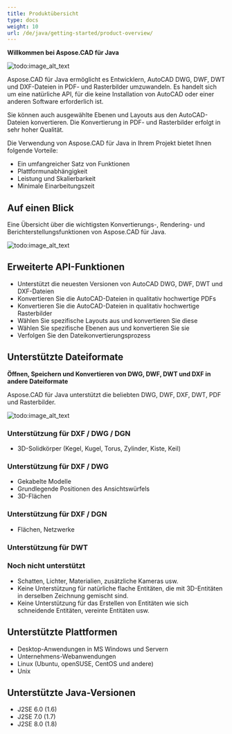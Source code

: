 ```yaml
---
title: Produktübersicht
type: docs
weight: 10
url: /de/java/getting-started/product-overview/
---
```


**Willkommen bei Aspose.CAD für Java**

![todo:image_alt_text](https://i.imgur.com/qHeCKck.png)

Aspose.CAD für Java ermöglicht es Entwicklern, AutoCAD DWG, DWF, DWT und DXF-Dateien in PDF- und Rasterbilder umzuwandeln. Es handelt sich um eine natürliche API, für die keine Installation von AutoCAD oder einer anderen Software erforderlich ist.

Sie können auch ausgewählte Ebenen und Layouts aus den AutoCAD-Dateien konvertieren. Die Konvertierung in PDF- und Rasterbilder erfolgt in sehr hoher Qualität.

Die Verwendung von Aspose.CAD für Java in Ihrem Projekt bietet Ihnen folgende Vorteile:

- Ein umfangreicher Satz von Funktionen
- Plattformunabhängigkeit
- Leistung und Skalierbarkeit
- Minimale Einarbeitungszeit




## **Auf einen Blick**
Eine Übersicht über die wichtigsten Konvertierungs-, Rendering- und Berichterstellungsfunktionen von Aspose.CAD für Java.

![todo:image_alt_text](https://i.imgur.com/vLNnhkj.png)
## **Erweiterte API-Funktionen**
- Unterstützt die neuesten Versionen von AutoCAD DWG, DWF, DWT und DXF-Dateien
- Konvertieren Sie die AutoCAD-Dateien in qualitativ hochwertige PDFs
- Konvertieren Sie die AutoCAD-Dateien in qualitativ hochwertige Rasterbilder
- Wählen Sie spezifische Layouts aus und konvertieren Sie diese
- Wählen Sie spezifische Ebenen aus und konvertieren Sie sie
- Verfolgen Sie den Dateikonvertierungsprozess
## **Unterstützte Dateiformate**
**Öffnen, Speichern und Konvertieren von DWG, DWF, DWT und DXF in andere Dateiformate**

Aspose.CAD für Java unterstützt die beliebten DWG, DWF, DXF, DWT, PDF und Rasterbilder.

![todo:image_alt_text](/_assets/java/product-overview_1.png)
### **Unterstützung für DXF / DWG / DGN**
- 3D-Solidkörper (Kegel, Kugel, Torus, Zylinder, Kiste, Keil)
### **Unterstützung für DXF / DWG**
- Gekabelte Modelle
- Grundlegende Positionen des Ansichtswürfels
- 3D-Flächen
### **Unterstützung für DXF / DGN**
- Flächen, Netzwerke
### **Unterstützung für DWT**

### **Noch nicht unterstützt**
- Schatten, Lichter, Materialien, zusätzliche Kameras usw.
- Keine Unterstützung für natürliche flache Entitäten, die mit 3D-Entitäten in derselben Zeichnung gemischt sind.
- Keine Unterstützung für das Erstellen von Entitäten wie sich schneidende Entitäten, vereinte Entitäten usw.
## **Unterstützte Plattformen**
- Desktop-Anwendungen in MS Windows und Servern
- Unternehmens-Webanwendungen
- Linux (Ubuntu, openSUSE, CentOS und andere)
- Unix
## **Unterstützte Java-Versionen**
- J2SE 6.0 (1.6)
- J2SE 7.0 (1.7)
- J2SE 8.0 (1.8)
